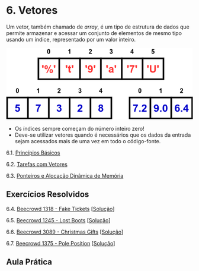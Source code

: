 # 6. Vetores

Um vetor, também chamado de *array*, é um tipo de estrutura de dados que permite armazenar e acessar um conjunto de elementos de mesmo tipo usando um índice, representado por um valor inteiro.

![Representação gráfica de um array](images/arrays.png)

- Os índices sempre começam do número inteiro zero!
- Deve-se utilizar vetores quando é necessários que os dados da entrada sejam acessados mais de uma vez em todo o código-fonte.
  
6.1. [Princípios Básicos](definicao.md)

6.2. [Tarefas com Vetores](operacoes.md)

6.3. [Ponteiros e Alocação Dinâmica de Memória](ponteiros.md)


## Exercícios Resolvidos
   
6.4. [Beecrowd 1318 - Fake Tickets](https://judge.beecrowd.com/en/problems/view/1318) [[Solução](upsolving/beecrowd_1318.c)]

6.5. [Beecrowd 1245 - Lost Boots](https://judge.beecrowd.com/en/problems/view/1245) [[Solução](upsolving/beecrowd_1245.md)]

6.6. [Beecrowd 3089 - Christmas Gifts](https://judge.beecrowd.com/en/problems/view/3089) [[Solução](upsolving/beecrowd_3089.c)]
   
6.7. [Beecrowd 1375 - Pole Position](https://judge.beecrowd.com/en/problems/view/1375) [[Solução](upsolving/beecrowd_1375.c)]

## Aula Prática

